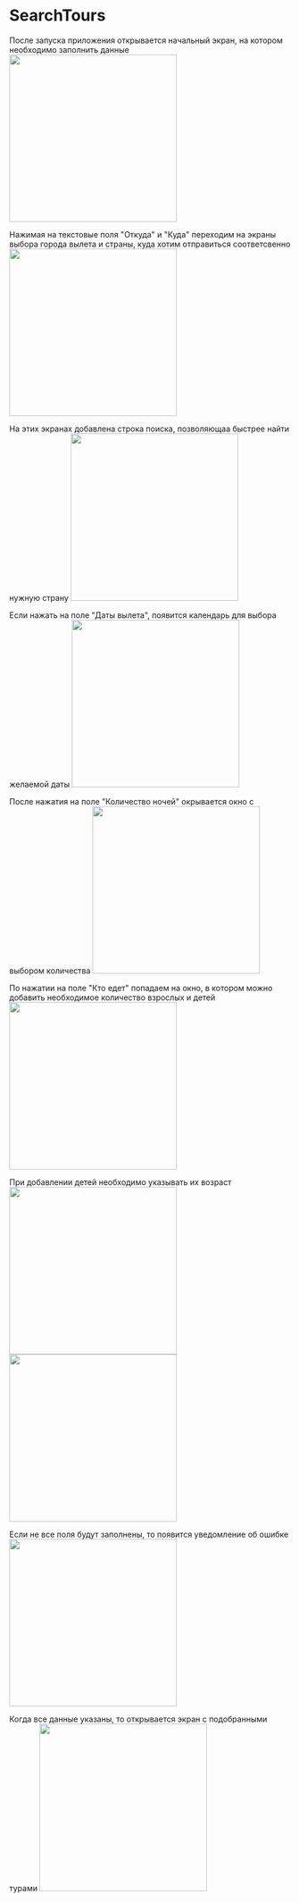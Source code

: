 # SearchTours

После запуска приложения открывается начальный экран, на котором необходимо заполнить данные
<img src="https://github.com/MarkinaNatalia/SearchTours/assets/108276331/c93096b0-193f-4746-b324-2121973659d6" width="300">

Нажимая на текстовые поля "Откуда" и "Куда" переходим на экраны выбора города вылета и страны, куда хотим отправиться соответсвенно
<img src="https://github.com/MarkinaNatalia/SearchTours/assets/108276331/897eb0c1-fbf5-43ba-aac0-dfd9c8a0e987" width="300">

На этих экранах добавлена строка поиска, позволяющаа быстрее найти нужную страну
<img src="https://github.com/MarkinaNatalia/SearchTours/assets/108276331/4d90cbac-8259-46eb-82ff-bd8a9f10d3d4" width="300">

Если нажать на поле "Даты вылета", появится календарь для выбора желаемой даты
<img src="https://github.com/MarkinaNatalia/SearchTours/assets/108276331/15f23cb4-9b2c-407a-9023-0d1b5a08db09" width="300">

После нажатия на поле "Количество ночей" окрывается окно с выбором количества
<img src="https://github.com/MarkinaNatalia/SearchTours/assets/108276331/305a3808-c352-4768-971f-055f2d4de244" width="300">

По нажатии на поле "Кто едет" попадаем на окно, в котором можно добавить необходимое количество взрослых и детей
<img src="https://github.com/MarkinaNatalia/SearchTours/assets/108276331/93929b3f-4597-4f8e-8f38-66fadd73c226" width="300">

При добавлении детей необходимо указывать их возраст
<img src="https://github.com/MarkinaNatalia/SearchTours/assets/108276331/964ab35e-f532-4f7c-bdeb-aec3cdef0fce" width="300">
<img src="https://github.com/MarkinaNatalia/SearchTours/assets/108276331/b3e3fd58-3e28-47bb-9ef3-4fe702d8721c" width="300">

Если не все поля будут заполнены, то появится уведомление об ошибке
<img src="https://github.com/MarkinaNatalia/SearchTours/assets/108276331/11e056f5-454c-4178-9b5b-d290acaf7b69" width="300">

Когда все данные указаны, то открывается экран с подобранными турами
<img src="https://github.com/MarkinaNatalia/SearchTours/assets/108276331/8e368561-97af-47e7-b3a5-6850d2df4e77" width="300">
